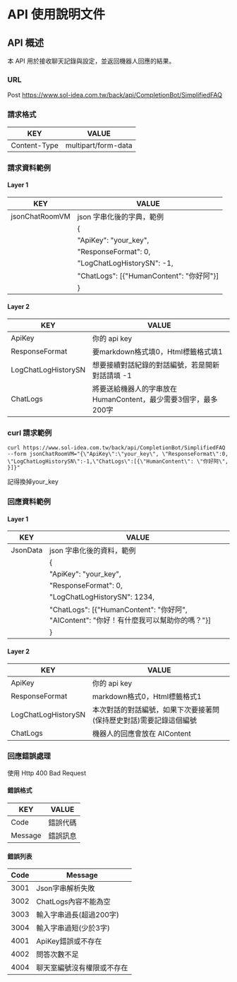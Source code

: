 # API 使用說明文件

## API 概述
本 API 用於接收聊天記錄與設定，並返回機器人回應的結果。

### URL
Post https://www.sol-idea.com.tw/back/api/CompletionBot/SimplifiedFAQ

### 請求格式
| KEY            | VALUE                |
| -------------- | -------------------- |
| Content-Type   | multipart/form-data  |

### 請求資料範例
#### Layer 1
| KEY            | VALUE                |
| -------------- | -------------------- |
| jsonChatRoomVM | json 字串化後的字典，範例 |
|                | {                   |
|                | "ApiKey": "your_key",|
|                | "ResponseFormat": 0,|
|                | "LogChatLogHistorySN": -1,|
|                | "ChatLogs": [{"HumanContent": "你好阿"}]|
|                | }                   |

#### Layer 2
| KEY                   | VALUE                       |
| --------------------- | --------------------------- |
| ApiKey                | 你的 api key                |
| ResponseFormat        | 要markdown格式填0，Html標籤格式填1            |
| LogChatLogHistorySN   | 想要接續對話紀錄的對話編號，若是開新對話請填 -1 |
| ChatLogs              | 將要送給機器人的字串放在 HumanContent，最少需要3個字，最多200字     |

### curl 請求範例
```
curl https://www.sol-idea.com.tw/back/api/CompletionBot/SimplifiedFAQ --form jsonChatRoomVM="{\"ApiKey\":\"your_key\", \"ResponseFormat\":0, \"LogChatLogHistorySN\":-1,\"ChatLogs\":[{\"HumanContent\": \"你好阿\", }]}"
```
記得換掉your_key
### 回應資料範例
#### Layer 1
| KEY        | VALUE                      |
| ---------- | -------------------------- |
| JsonData   | json 字串化後的資料，範例     |
|            | {                         |
|            | "ApiKey": "your_key",      |
|            | "ResponseFormat": 0,|
|            | "LogChatLogHistorySN": 1234,|
|            | "ChatLogs": [{"HumanContent": "你好阿", "AIContent": "你好！有什麼我可以幫助你的嗎？"}]|
|            | }                         |

#### Layer 2
| KEY                  | VALUE                     |
| -------------------- | ------------------------- |
| ApiKey               | 你的 api key              |
| ResponseFormat       | markdown格式0，Html標籤格式1            |
| LogChatLogHistorySN  | 本次對話的對話編號，如果下次要接著問(保持歷史對話)需要記錄這個編號         |
| ChatLogs             | 機器人的回應會放在 AIContent |

### 回應錯誤處理
使用 Http 400 Bad Request

#### 錯誤格式
| KEY                  | VALUE                     |
| -------------------- | ------------------------- |
| Code                 | 錯誤代碼                  |
| Message              | 錯誤訊息                  |

#### 錯誤列表
| Code                 | Message                   |
| -------------------- | ------------------------- |
| 3001                 | Json字串解析失敗                |
| 3002                 | ChatLogs內容不能為空                  |
| 3003                 | 輸入字串過長(超過200字)             |
| 3004                 | 輸入字串過短(少於3字)                  |
| 4001                 | ApiKey錯誤或不存在                  |
| 4002                 | 問答次數不足                  |
| 4004                 | 聊天室編號沒有權限或不存在                  |